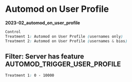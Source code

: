 # Automod on User Profile

**2023-02_automod_on_user_profile**

```css
Control
Treatment 1: Automod on User Profile (usernames only)
Treatment 2: Automod on User Profile (usernames & bios)
```

## Filter: Server has feature AUTOMOD_TRIGGER_USER_PROFILE
```css
Treatment 1: 0 - 10000
```


